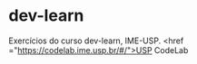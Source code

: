 # dev-learn
Exercícios do curso dev-learn, IME-USP.
<href ="https://codelab.ime.usp.br/#/">USP CodeLab</href>
